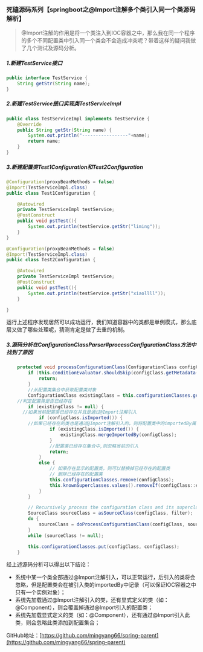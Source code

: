 ### 死磕源码系列【springboot之@Import注解多个类引入同一个类源码解析】

> @Import注解的作用是将一个类注入到IOC容器之中，那么我在同一个程序的多个不同配置类中引入同一个类会不会造成冲突呢？带着这样的疑问我做了几个测试及源码分析。

##### 1.新建TestService接口

```java
public interface TestService {
    String getStr(String name);
}
```

##### 2.新建TestService接口实现类TestServiceImpl

```java
public class TestServiceImpl implements TestService {
    @Override
    public String getStr(String name) {
        System.out.println("-----------------"+name);
        return name;
    }
}
```

##### 3.新建配置类Test1Configuration和Test2Configuration

```java
@Configuration(proxyBeanMethods = false)
@Import(TestServiceImpl.class)
public class Test1Configuration {

    @Autowired
    private TestServiceImpl testService;
    @PostConstruct
    public void pstTest(){
        System.out.println(testService.getStr("liming"));
    }
}
```

```java
@Configuration(proxyBeanMethods = false)
@Import(TestServiceImpl.class)
public class Test2Configuration {

    @Autowired
    private TestServiceImpl testService;
    @PostConstruct
    public void pstTest(){
        System.out.println(testService.getStr("xiaollll"));
    }

}
```

运行上述程序发现居然可以成功运行，我们知道容器中的类都是单例模式，那么底层又做了哪些处理呢，猜测肯定是做了去重的机制。

##### 3.源码分析在ConfigurationClassParser#processConfigurationClass方法中找到了原因

```java
	protected void processConfigurationClass(ConfigurationClass configClass, Predicate<String> filter) throws IOException {
		if (this.conditionEvaluator.shouldSkip(configClass.getMetadata(), ConfigurationPhase.PARSE_CONFIGURATION)) {
			return;
		}
		//从配置类集合中获取配置类对象
		ConfigurationClass existingClass = this.configurationClasses.get(configClass);
    //判定配置类是否已经存在
		if (existingClass != null) {
      //如果当前配置类已经存在并且是通过@Import注解引入
			if (configClass.isImported()) {
        //如果已经存在的类也是通过@Import注解引入的，则将配置类中的importedBy属性设置为引入类对象
				if (existingClass.isImported()) {
					existingClass.mergeImportedBy(configClass);
				}
				//配置类已经存在集合中,则忽略当前的引入
				return;
			}
			else {
				// 如果存在显示的配置类，则可以替换掉已经存在的配置类
				// 删除已经存在的配置类
				this.configurationClasses.remove(configClass);
				this.knownSuperclasses.values().removeIf(configClass::equals);
			}
		}

		// Recursively process the configuration class and its superclass hierarchy.
		SourceClass sourceClass = asSourceClass(configClass, filter);
		do {
			sourceClass = doProcessConfigurationClass(configClass, sourceClass, filter);
		}
		while (sourceClass != null);

		this.configurationClasses.put(configClass, configClass);
	}
```

经上述源码分析可以得出以下结论：

- 系统中某一个类全部通过@Import注解引入，可以正常运行，后引入的类将会忽略，但是配置类会在被引入类的importedBy中记录（可以保证IOC容器之中只有一个实例对象）；
- 系统先加载通过@Import注解引入的类，还有显式定义的类（如：@Component），则会覆盖掉通过@Import引入的配置类；
- 系统先加载显式定义的类（如：@Component），还有通过@Import引入此类，则会忽略此类添加到配置集合；

GitHub地址：[https://github.com/mingyang66/spring-parent](https://github.com/mingyang66/spring-parent)